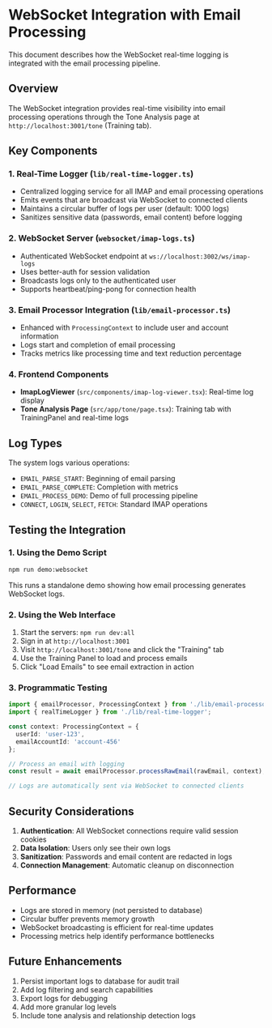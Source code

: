 # WebSocket Integration with Email Processing

This document describes how the WebSocket real-time logging is integrated with the email processing pipeline.

## Overview

The WebSocket integration provides real-time visibility into email processing operations through the Tone Analysis page at `http://localhost:3001/tone` (Training tab).

## Key Components

### 1. Real-Time Logger (`lib/real-time-logger.ts`)
- Centralized logging service for all IMAP and email processing operations
- Emits events that are broadcast via WebSocket to connected clients
- Maintains a circular buffer of logs per user (default: 1000 logs)
- Sanitizes sensitive data (passwords, email content) before logging

### 2. WebSocket Server (`websocket/imap-logs.ts`)
- Authenticated WebSocket endpoint at `ws://localhost:3002/ws/imap-logs`
- Uses better-auth for session validation
- Broadcasts logs only to the authenticated user
- Supports heartbeat/ping-pong for connection health

### 3. Email Processor Integration (`lib/email-processor.ts`)
- Enhanced with `ProcessingContext` to include user and account information
- Logs start and completion of email processing
- Tracks metrics like processing time and text reduction percentage

### 4. Frontend Components
- **ImapLogViewer** (`src/components/imap-log-viewer.tsx`): Real-time log display
- **Tone Analysis Page** (`src/app/tone/page.tsx`): Training tab with TrainingPanel and real-time logs

## Log Types

The system logs various operations:

- `EMAIL_PARSE_START`: Beginning of email parsing
- `EMAIL_PARSE_COMPLETE`: Completion with metrics
- `EMAIL_PROCESS_DEMO`: Demo of full processing pipeline
- `CONNECT`, `LOGIN`, `SELECT`, `FETCH`: Standard IMAP operations

## Testing the Integration

### 1. Using the Demo Script
```bash
npm run demo:websocket
```

This runs a standalone demo showing how email processing generates WebSocket logs.

### 2. Using the Web Interface
1. Start the servers: `npm run dev:all`
2. Sign in at `http://localhost:3001`
3. Visit `http://localhost:3001/tone` and click the "Training" tab
4. Use the Training Panel to load and process emails
5. Click "Load Emails" to see email extraction in action

### 3. Programmatic Testing
```typescript
import { emailProcessor, ProcessingContext } from './lib/email-processor';
import { realTimeLogger } from './lib/real-time-logger';

const context: ProcessingContext = {
  userId: 'user-123',
  emailAccountId: 'account-456'
};

// Process an email with logging
const result = await emailProcessor.processRawEmail(rawEmail, context);

// Logs are automatically sent via WebSocket to connected clients
```

## Security Considerations

1. **Authentication**: All WebSocket connections require valid session cookies
2. **Data Isolation**: Users only see their own logs
3. **Sanitization**: Passwords and email content are redacted in logs
4. **Connection Management**: Automatic cleanup on disconnection

## Performance

- Logs are stored in memory (not persisted to database)
- Circular buffer prevents memory growth
- WebSocket broadcasting is efficient for real-time updates
- Processing metrics help identify performance bottlenecks

## Future Enhancements

1. Persist important logs to database for audit trail
2. Add log filtering and search capabilities
3. Export logs for debugging
4. Add more granular log levels
5. Include tone analysis and relationship detection logs